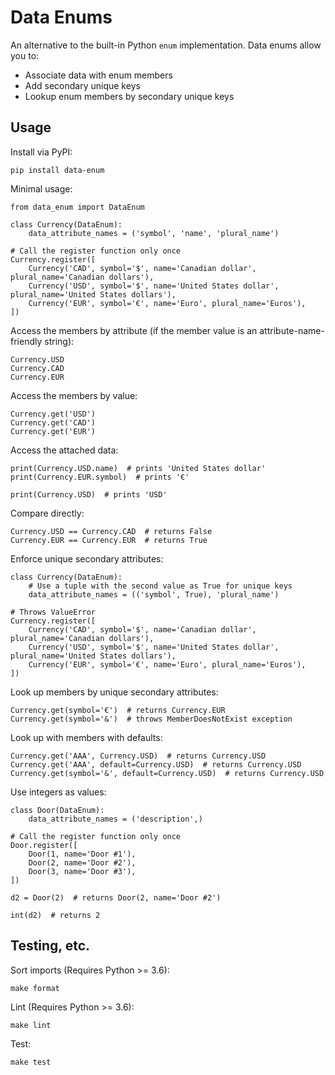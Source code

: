 # Data Enums

An alternative to the built-in Python `enum` implementation. Data enums allow you to:

- Associate data with enum members
- Add secondary unique keys
- Lookup enum members by secondary unique keys

## Usage

Install via PyPI:

	pip install data-enum

Minimal usage:

	from data_enum import DataEnum

	class Currency(DataEnum):
		data_attribute_names = ('symbol', 'name', 'plural_name')

	# Call the register function only once
	Currency.register([
		Currency('CAD', symbol='$', name='Canadian dollar', plural_name='Canadian dollars'),
		Currency('USD', symbol='$', name='United States dollar', plural_name='United States dollars'),
		Currency('EUR', symbol='€', name='Euro', plural_name='Euros'),
	])

Access the members by attribute (if the member value is an attribute-name-friendly string):
  
	Currency.USD
	Currency.CAD
	Currency.EUR

Access the members by value:

	Currency.get('USD')
	Currency.get('CAD')
	Currency.get('EUR')

Access the attached data:

	print(Currency.USD.name)  # prints 'United States dollar'
	print(Currency.EUR.symbol)  # prints '€'

	print(Currency.USD)  # prints 'USD'

Compare directly:

	Currency.USD == Currency.CAD  # returns False
	Currency.EUR == Currency.EUR  # returns True

Enforce unique secondary attributes:

	class Currency(DataEnum):
		# Use a tuple with the second value as True for unique keys
		data_attribute_names = (('symbol', True), 'plural_name')

	# Throws ValueError
	Currency.register([
		Currency('CAD', symbol='$', name='Canadian dollar', plural_name='Canadian dollars'),
		Currency('USD', symbol='$', name='United States dollar', plural_name='United States dollars'),
		Currency('EUR', symbol='€', name='Euro', plural_name='Euros'),
	])

Look up members by unique secondary attributes:

	Currency.get(symbol='€')  # returns Currency.EUR
	Currency.get(symbol='&')  # throws MemberDoesNotExist exception

Look up with members with defaults:

	Currency.get('AAA', Currency.USD)  # returns Currency.USD
	Currency.get('AAA', default=Currency.USD)  # returns Currency.USD
	Currency.get(symbol='&', default=Currency.USD)  # returns Currency.USD

Use integers as values:

	class Door(DataEnum):
		data_attribute_names = ('description',)

	# Call the register function only once
	Door.register([
		Door(1, name='Door #1'),
		Door(2, name='Door #2'),
		Door(3, name='Door #3'),
	])

	d2 = Door(2)  # returns Door(2, name='Door #2')

	int(d2)  # returns 2

## Testing, etc.

Sort imports (Requires Python >= 3.6):

	make format

Lint (Requires Python >= 3.6):

	make lint

Test:

	make test
